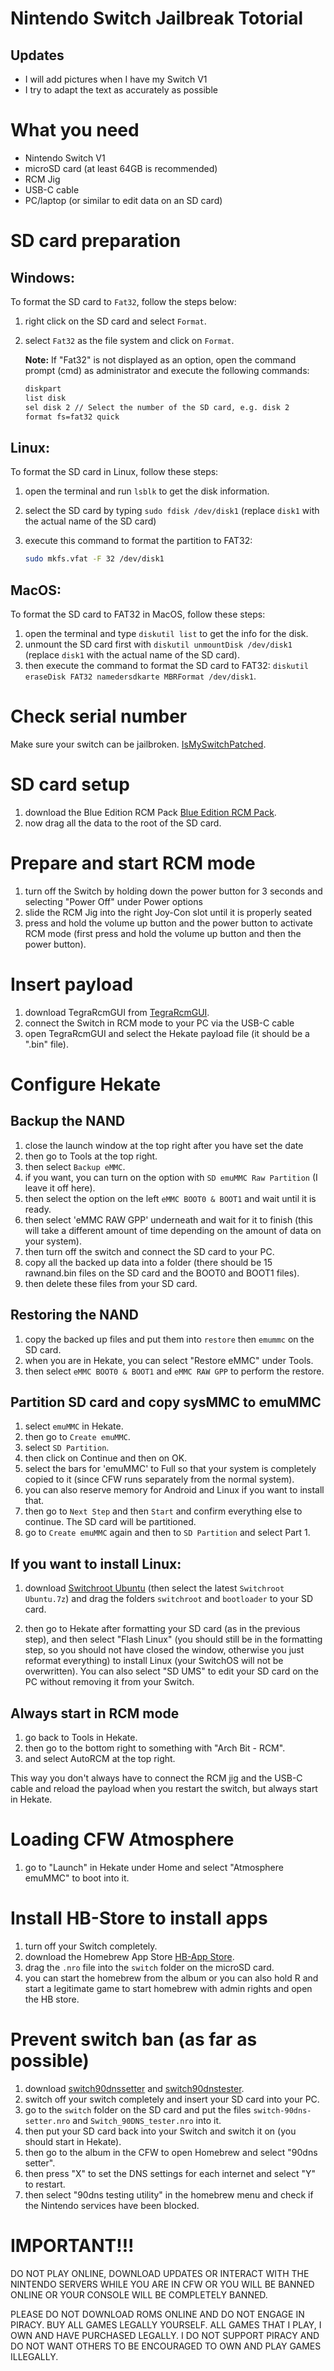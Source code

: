 # Nintendo Switch Jailbreak Totorial

## Updates
- I will add pictures when I have my Switch V1
- I try to adapt the text as accurately as possible

# What you need

- Nintendo Switch V1
- microSD card (at least 64GB is recommended)
- RCM Jig
- USB-C cable
- PC/laptop (or similar to edit data on an SD card)

# SD card preparation

## Windows:

To format the SD card to `Fat32`, follow the steps below:

1. right click on the SD card and select `Format`.
2. select `Fat32` as the file system and click on `Format`. 
   
   **Note:** If "Fat32" is not displayed as an option, open the command prompt (cmd) as administrator and execute the following commands:

   ```sh
   diskpart
   list disk
   sel disk 2 // Select the number of the SD card, e.g. disk 2
   format fs=fat32 quick


## Linux:

To format the SD card in Linux, follow these steps:

1. open the terminal and run `lsblk` to get the disk information.
2. select the SD card by typing `sudo fdisk /dev/disk1` (replace `disk1` with the actual name of the SD card)
3. execute this command to format the partition to FAT32:

   ```bash
   sudo mkfs.vfat -F 32 /dev/disk1

## MacOS:

To format the SD card to FAT32 in MacOS, follow these steps:

1. open the terminal and type `diskutil list` to get the info for the disk.
2. unmount the SD card first with `diskutil unmountDisk /dev/disk1` (replace `disk1` with the actual name of the SD card).
3. then execute the command to format the SD card to FAT32: `diskutil eraseDisk FAT32 namedersdkarte MBRFormat /dev/disk1`.

# Check serial number

Make sure your switch can be jailbroken. [IsMySwitchPatched](https://ismyswitchpatched.com/).

# SD card setup

1. download the Blue Edition RCM Pack [Blue Edition RCM Pack](https://github.com/glitched-nx/Blue_Edition_2__RCM_V1/releases).
2. now drag all the data to the root of the SD card.

# Prepare and start RCM mode

   1. turn off the Switch by holding down the power button for 3 seconds and selecting "Power Off" under Power options
   2. slide the RCM Jig into the right Joy-Con slot until it is properly seated
   3. press and hold the volume up button and the power button to activate RCM mode (first press and hold the volume up button and then the power button).

# Insert payload

   1. download TegraRcmGUI from [TegraRcmGUI](https://github.com/eliboa/TegraRcmGUI/releases).
   2. connect the Switch in RCM mode to your PC via the USB-C cable
   3. open TegraRcmGUI and select the Hekate payload file (it should be a ".bin" file).

# Configure Hekate

## Backup the NAND

1. close the launch window at the top right after you have set the date
2. then go to Tools at the top right.
3. then select `Backup eMMC`.
4. if you want, you can turn on the option with `SD emuMMC Raw Partition` (I leave it off here).
5. then select the option on the left `eMMC BOOT0 & BOOT1` and wait until it is ready.
6. then select 'eMMC RAW GPP' underneath and wait for it to finish (this will take a different amount of time depending on the amount of data on your system).
7. then turn off the switch and connect the SD card to your PC.
8. copy all the backed up data into a folder (there should be 15 rawnand.bin files on the SD card and the BOOT0 and BOOT1 files).
9. then delete these files from your SD card.

## Restoring the NAND

1. copy the backed up files and put them into `restore` then `emummc` on the SD card.
2. when you are in Hekate, you can select "Restore eMMC" under Tools.
3. then select `eMMC BOOT0 & BOOT1` and `eMMC RAW GPP` to perform the restore.

## Partition SD card and copy sysMMC to emuMMC

1. select `emuMMC` in Hekate.
2. then go to `Create emuMMC`.
3. select `SD Partition`.
4. then click on Continue and then on OK.
5. select the bars for 'emuMMC' to Full so that your system is completely copied to it (since CFW runs separately from the normal system).
6. you can also reserve memory for Android and Linux if you want to install that.
7. then go to `Next Step` and then `Start` and confirm everything else to continue. The SD card will be partitioned.
8. go to `Create emuMMC` again and then to `SD Partition` and select Part 1.

## If you want to install Linux:
1. download [Switchroot Ubuntu](https://download.switchroot.org/ubuntu-bionic/) (then select the latest `Switchroot Ubuntu.7z`) and drag the folders `switchroot` and `bootloader` to your SD card.

2. then go to Hekate after formatting your SD card (as in the previous step), and then select "Flash Linux" (you should still be in the formatting step, so you should not have closed the window, otherwise you just reformat everything) to install Linux (your SwitchOS will not be overwritten).
You can also select "SD UMS" to edit your SD card on the PC without removing it from your Switch.

## Always start in RCM mode

1. go back to Tools in Hekate.
2. then go to the bottom right to something with "Arch Bit - RCM".
3. and select AutoRCM at the top right.

This way you don't always have to connect the RCM jig and the USB-C cable and reload the payload when you restart the switch, but always start in Hekate.

# Loading CFW Atmosphere

1. go to "Launch" in Hekate under Home and select "Atmosphere emuMMC" to boot into it.

# Install HB-Store to install apps

   1. turn off your Switch completely.
   2. download the Homebrew App Store [HB-App Store](https://github.com/fortheusers/hb-appstore/releases).
   3. drag the `.nro` file into the `switch` folder on the microSD card.
   4. you can start the homebrew from the album or you can also hold R and start a legitimate game to start homebrew with admin rights and open the HB store.

# Prevent switch ban (as far as possible)

1. download [switch90dnssetter](https://github.com/suchmememanyskill/switch-90dns-setter/releases) and [switch90dnstester](https://github.com/meganukebmp/Switch_90DNS_tester/releases).
2. switch off your switch completely and insert your SD card into your PC.
3. go to the `switch` folder on the SD card and put the files `switch-90dns-setter.nro` and `Switch_90DNS_tester.nro` into it.
4. then put your SD card back into your Switch and switch it on (you should start in Hekate).
5. then go to the album in the CFW to open Homebrew and select "90dns setter".
6. then press "X" to set the DNS settings for each internet and select "Y" to restart.
7. then select "90dns testing utility" in the homebrew menu and check if the Nintendo services have been blocked.

# **IMPORTANT!!!**

DO NOT PLAY ONLINE, DOWNLOAD UPDATES OR INTERACT WITH THE NINTENDO SERVERS WHILE YOU ARE IN CFW OR YOU WILL BE BANNED ONLINE OR YOUR CONSOLE WILL BE COMPLETELY BANNED.

PLEASE DO NOT DOWNLOAD ROMS ONLINE AND DO NOT ENGAGE IN PIRACY. BUY ALL GAMES LEGALLY YOURSELF. ALL GAMES THAT I PLAY, I OWN AND HAVE PURCHASED LEGALLY.
I DO NOT SUPPORT PIRACY AND DO NOT WANT OTHERS TO BE ENCOURAGED TO OWN AND PLAY GAMES ILLEGALLY.
